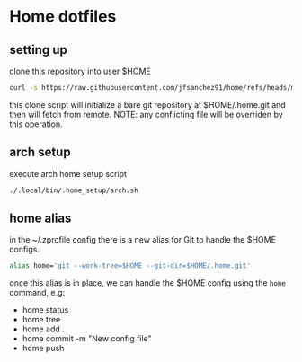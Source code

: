 # Home dotfiles

## setting up
clone this repository into user $HOME
```sh
curl -s https://raw.githubusercontent.com/jfsanchez91/home/refs/heads/master/.local/bin/.home_setup/clone.sh | bash
```
this clone script will initialize a bare git repository at $HOME/.home.git and then will fetch from remote.
NOTE: any conflicting file will be overriden by this operation.


## arch setup
execute arch home setup script
```sh
./.local/bin/.home_setup/arch.sh
```

## home alias
in the ~/.zprofile config there is a new alias for Git to handle the $HOME configs.
```sh
alias home='git --work-tree=$HOME --git-dir=$HOME/.home.git'
```
once this alias is in place, we can handle the $HOME config using the `home` command, e.g:
- home status
- home tree
- home add .
- home commit -m "New config file"
- home push

